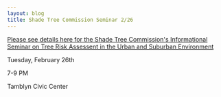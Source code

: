 ```yaml
---
layout: blog
title: Shade Tree Commission Seminar 2/26
---
```


[Please see details here for the Shade Tree Commission's Informational Seminar on Tree Risk Assessent in the Urban and Suburban Environment](https://storage.googleapis.com/static.rutherford-nj.com/recreation/posts/Tree%20Seminar%202019.pdf)

Tuesday, February 26th

7-9 PM

Tamblyn Civic Center
